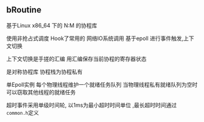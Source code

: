 ## bRoutine

基于Linux x86_64 下的 N:M 的协程库

使用非抢占式调度 
Hook了常用的 网络IO系统调用 基于epoll 进行事件触发,上下文切换

上下文切换是手搓的汇编
用汇编保存当前协程的寄存器状态

是对称协程库 协程栈为协程私有 

单Epoll实例 
每个物理线程维护一个就绪任务队列
当物理线程私有就绪队列为空时 可以窃取其他线程的就绪任务

超时事件采用单级时间轮, 以1ms为最小超时时间单位 ,最长超时时间通过`common.h`定义